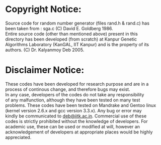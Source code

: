 # Copyright Notice: #
 Source code for random number generator (files rand.h & rand.c) has  
 been taken from : sga.c (C) David E. Goldberg 1986.                  
 Entire source code (other than mentioned above) present in this      
 directory has been developed (from scratch) at Kanpur Genetic        
 Algorithms Laboratory (KanGAL, IIT Kanpur) and is the property of its
 authors. (C) Dr. Kalyanmoy Deb 2005.                                 
                                                                      
# Disclaimer Notice: #
 These codes have been developed for research purpose and are in a    
 process of continous change, and therefore bugs may exist.           
 In any case, developers of the codes do not take any responsibility  
 of any malfunction, although they have been tested on many test      
 problems. These codes have been tested on Mandrake and Gentoo linux  
 (kernel version 2.6.x and gcc version 3.3.x). Any bug or error may   
 kindly be communicated to deb@iitk.ac.in. Commercial use of these    
 codes is strictly prohibited without the knowledge of developers. For
 academic use, these can be used or modified  at will, however an     
 acknowledgement of developers at appropriate places would be highly  
 appreciated.                                                         


